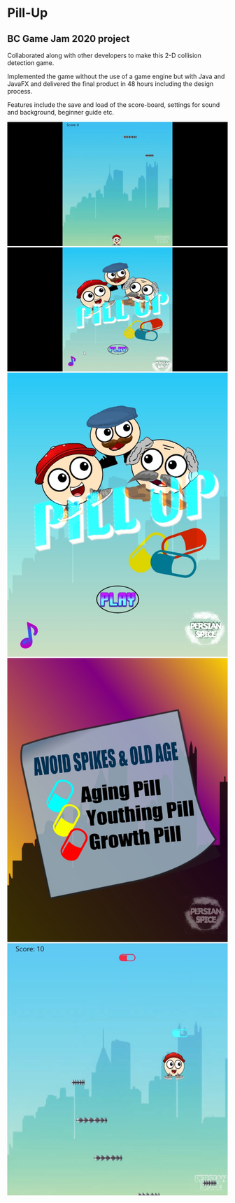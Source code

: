 # Pill-Up
## BC Game Jam 2020 project
Collaborated along with other developers to make this 2-D collision detection game.

Implemented the game without the use of a game engine but with Java and JavaFX and 
delivered the final product in 48 hours including the design process.

Features  include the save and load of the score-board, settings for sound and background, beginner guide etc.


![](images/demo2.gif)
![](images/demo1.gif)
![](images/cover.jpg)
![](images/guide.jpg)
![](images/playing.png)
